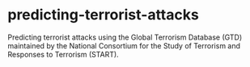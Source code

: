 # predicting-terrorist-attacks
Predicting terrorist attacks using the Global Terrorism Database (GTD) maintained by the National Consortium for the Study of Terrorism and Responses to Terrorism (START).
